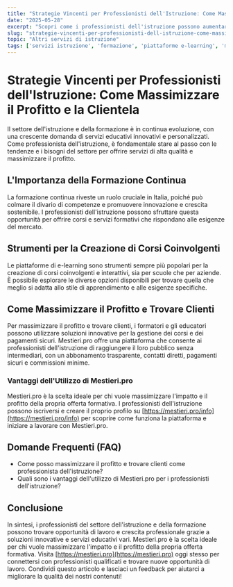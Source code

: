 ```yaml
---
title: "Strategie Vincenti per Professionisti dell'Istruzione: Come Massimizzare il Profitto e la Clientela"
date: "2025-05-28"
excerpt: "Scopri come i professionisti dell'istruzione possono aumentare la clientela e massimizzare il profitto grazie a piattaforme innovative e servizi educativi vari."
slug: "strategie-vincenti-per-professionisti-dell-istruzione-come-massimizzare-il-profitto-e-la-clientela"
topic: "Altri servizi di istruzione"
tags: ['servizi istruzione', 'formazione', 'piattaforme e-learning', 'massimizzare profitto']
---
```

# Strategie Vincenti per Professionisti dell'Istruzione: Come Massimizzare il Profitto e la Clientela

Il settore dell'istruzione e della formazione è in continua evoluzione, con una crescente domanda di servizi educativi innovativi e personalizzati. Come professionista dell'istruzione, è fondamentale stare al passo con le tendenze e i bisogni del settore per offrire servizi di alta qualità e massimizzare il profitto.

## L'Importanza della Formazione Continua

La formazione continua riveste un ruolo cruciale in Italia, poiché può colmare il divario di competenze e promuovere innovazione e crescita sostenibile. I professionisti dell'istruzione possono sfruttare questa opportunità per offrire corsi e servizi formativi che rispondano alle esigenze del mercato.

## Strumenti per la Creazione di Corsi Coinvolgenti

Le piattaforme di e-learning sono strumenti sempre più popolari per la creazione di corsi coinvolgenti e interattivi, sia per scuole che per aziende. È possibile esplorare le diverse opzioni disponibili per trovare quella che meglio si adatta allo stile di apprendimento e alle esigenze specifiche.

## Come Massimizzare il Profitto e Trovare Clienti

Per massimizzare il profitto e trovare clienti, i formatori e gli educatori possono utilizzare soluzioni innovative per la gestione dei corsi e dei pagamenti sicuri. Mestieri.pro offre una piattaforma che consente ai professionisti dell'istruzione di raggiungere il loro pubblico senza intermediari, con un abbonamento trasparente, contatti diretti, pagamenti sicuri e commissioni minime.

### Vantaggi dell'Utilizzo di Mestieri.pro

Mestieri.pro è la scelta ideale per chi vuole massimizzare l'impatto e il profitto della propria offerta formativa. I professionisti dell'istruzione possono iscriversi e creare il proprio profilo su [https://mestieri.pro/info](https://mestieri.pro/info) per scoprire come funziona la piattaforma e iniziare a lavorare con Mestieri.pro.

## Domande Frequenti (FAQ)

* Come posso massimizzare il profitto e trovare clienti come professionista dell'istruzione?
* Quali sono i vantaggi dell'utilizzo di Mestieri.pro per i professionisti dell'istruzione?

## Conclusione

In sintesi, i professionisti del settore dell'istruzione e della formazione possono trovare opportunità di lavoro e crescita professionale grazie a soluzioni innovative e servizi educativi vari. Mestieri.pro è la scelta ideale per chi vuole massimizzare l'impatto e il profitto della propria offerta formativa. Visita [https://mestieri.pro](https://mestieri.pro) oggi stesso per connettersi con professionisti qualificati e trovare nuove opportunità di lavoro. Condividi questo articolo e lasciaci un feedback per aiutarci a migliorare la qualità dei nostri contenuti!